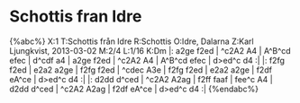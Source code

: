 # Schottis fran Idre

{%abc%}
X:1
T:Schottis från Idre
R:Schottis
O:Idre, Dalarna
Z:Karl Ljungkvist, 2013-03-02
M:2/4
L:1/16
K:Dm
|: a2ge f2ed | ^c2A2 A4 | A^B^cd efec | d^cdf a4 | 
a2ge f2ed | ^c2A2 A4 | A^B^cd efec | d>ed^c d4 :|
|: f2fg f2ed | e2a2 a2ge | f2fg f2ed | ^cdec A3e | 
f2fg f2ed | e2a2 a2ge | f2df eA^ce | d>ed^c d4 :|
|: d2dd d^ced | ^c2A2 A2ag | f2ff faaf | fee^c A4 |
 d2dd d^ced | ^c2A2 A2ag | f2df eA^ce | d>ed^c d4 :|
{%endabc%}
